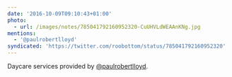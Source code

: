 ```yaml
---
date: '2016-10-09T09:10:43+01:00'
photo:
  - url: /images/notes/785041792160952320-CuUHVLdWEAAnKNg.jpg
mentions:
  - '@paulrobertlloyd'
syndicated: 'https://twitter.com/roobottom/status/785041792160952320'
---
```

Daycare services provided by [@paulrobertlloyd](https://twitter.com/@paulrobertlloyd). 
